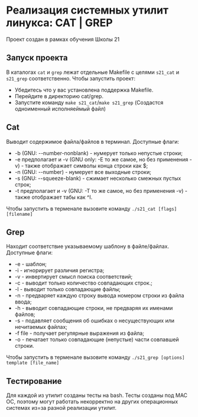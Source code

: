 # Реализация системных утилит линукса: CAT | GREP

Проект создан в рамках обучения Школы 21

## Запуск проекта

В каталогах `cat` и `grep` лежат отдельные Makefile с целями `s21_cat` и `s21_grep` соответственно. 
Чтобы запустить проект:

* Убедитесь что у вас установлена поддержка Makefile.
* Перейдите в директорию cat/grep.
* Запустите команду `make s21_cat`/`make s21_grep`
(Создастся одноименный исполняеймый файл)

## Cat

Выводит содержимое файла/файлов в терминал.
Доступные флаги:

* -b (GNU: --number-nonblank) - нумерует только непустые строки;
* -e предполагает и -v (GNU only: -E то же самое, но без применения -v) - также отображает символы конца строки как $;
* -n (GNU: --number) - нумерует все выходные строки;
* -s (GNU: --squeeze-blank) - сжимает несколько смежных пустых строк;
* -t предполагает и -v (GNU: -T то же самое, но без применения -v) - также отображает табы как ^I.

Чтобы запустить в терменале вызовите команду `./s21_cat [flags] [filename]`

## Grep

Находит соответствие указываемому шаблону в файле/файлах.
Доступные флаги:

* -e - шаблон;
* -i - игнорирует различия регистра;
* -v - инвертирует смысл поиска соответствий;
* -c - выводит только количество совпадающих строк.;
* -l - выводит только совпадающие файлы;
* -n - предваряет каждую строку вывода номером строки из файла ввода;
* -h - выводит совпадающие строки, не предваряя их именами файлов;
* -s - подавляет сообщения об ошибках о несуществующих или нечитаемых файлах;
* -f file - получает регулярные выражения из файла;
* -o - печатает только совпадающие (непустые) части совпавшей строки.

Чтобы запустить в терменале вызовите команду `./s21_grep [options] template [file_name]`

## Тестирование

Для каждой из утилит созданы тесты на bash. Тесты созданы под MAC ОС, поэтому могут работать некорректно на других операционных системах из=за разной реализации утилит.